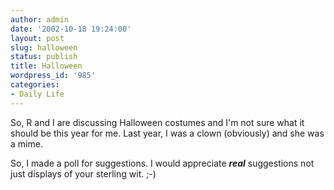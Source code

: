 ```yaml
---
author: admin
date: '2002-10-18 19:24:00'
layout: post
slug: halloween
status: publish
title: Halloween
wordpress_id: '985'
categories:
- Daily Life
---
```

So, R and I are discussing Halloween costumes and I'm not sure what it should be this year for me. Last year, I was a clown (obviously) and she was a mime.

So, I made a poll for suggestions. I would appreciate <strong><em>real</em></strong> suggestions not just displays of your sterling wit. ;-)
